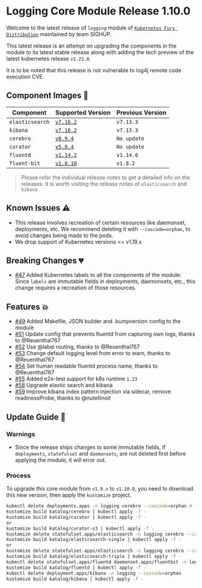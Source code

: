 # Logging Core Module Release 1.10.0

Welcome to the latest release of `logging` module of [`Kubernetes Fury
Distribution`](https://github.com/sighupio/fury-distribution) maintained by team
SIGHUP.

This latest release is an attempt on upgrading the components in the module to
its latest stable release along with adding the tech preview of the latest
kubernetes release `v1.23.0`.

It is to be noted that this release is not vulnerable to log4j remote code execution CVE.

## Component Images 🚢

| Component       | Supported Version                                                                                      | Previous Version |
|-----------------|--------------------------------------------------------------------------------------------------------|------------------|
| `elasticsearch` | [`v7.16.2`](https://www.elastic.co/guide/en/elasticsearch/reference/current/release-notes-7.16.3.html) | `v7.13.3`        |
| `kibana`        | [`v7.16.2`](https://www.elastic.co/guide/en/kibana/current/release-notes-7.16.2.html)                  | `v7.13.3`        |
| `cerebro`       | [`v0.9.4`](https://github.com/lmenezes/cerebro/releases/tag/v0.9.4)                                    | `No update`      |
| `curator`       | [`v5.8.4`](https://github.com/elastic/curator/releases/tag/v5.8.4)                                     | `No update`      |
| `fluentd`       | [`v1.14.2`](https://github.com/fluent/fluentd/releases/tag/v1.14.2)                                    | `v1.14.0`        |
| `fluent-bit`    | [`v1.8.10`](https://fluentbit.io/announcements/v1.8.10/)                                               | `v1.8.2`         |

> Please refer the individual release notes to get a detailed info on the
> releases. It is worth visiting the release notes of `elasticsearch` and `kibana`

## Known Issues ⚠️

- This release involves recreation of certain resources like daemonset, deployments, etc. We recommend deleting it with `--cascade=orphan`, to avoid changes being made to the pods.
- We drop support of Kubernetes versions <= v1.19.x

## Breaking Changes 💔

- [#47](https://github.com/sighupio/fury-kubernetes-logging/pull/47) Added Kubernetes labels to all the components of the module: Since `labels` are immutable fields in deployments, daemonsets, etc., this change requires a recreation of those resources.

## Features 💥

- [#49](https://github.com/sighupio/fury-kubernetes-logging/pull/49) Added Makefile, JSON builder and .bumpversion config to the module
- [#51](https://github.com/sighupio/fury-kubernetes-logging/pull/51) Update config that prevents fluentd from capturing own logs, thanks to @Reuenthal767
- [#52](https://github.com/sighupio/fury-kubernetes-logging/pull/52) Use @label routing, thanks to @Reuenthal767
- [#53](https://github.com/sighupio/fury-kubernetes-logging/pull/53) Change default logging level from error to warn, thanks to @Reuenthal767
- [#54](https://github.com/sighupio/fury-kubernetes-logging/pull/54) Set human readable fluentd process name, thanks to @Reuenthal767
- [#55](https://github.com/sighupio/fury-kubernetes-logging/pull/55) Added e2e-test support for k8s runtime `1.23`
- [#58](https://github.com/sighupio/fury-kubernetes-logging/pull/58) Upgrade elastic search and kibana
- [#59](https://github.com/sighupio/fury-kubernetes-logging/pull/59) Improve kibana index pattern injection via sidecar, remove readinessProbe, thanks to @nutellinoit

## Update Guide 🦮

### Warnings

- Since the release ships changes to some immutable fields, if `deployments`, `statefulset` and `daemonsets`, are not deleted first before applying the module, it will error out.

### Process

To upgrade this core module from `v1.9.x` to `v1.10.0`, you need to download this new version, then apply the `kustomize` project.

```bash
kubectl delete deployments.apps -n logging cerebro --cascade=orphan # This delete deployments, ds, etc. so the newly added labels can be applied
kustomize build katalog/cerebro | kubectl apply -f -
kustomize build katalog/curator | kubectl apply -f -
or
kustomize build katalog/curator-s3 | kubectl apply -f -
kustomize delete statefulset.apps/elasticsearch -n logging cerebro --cascade=orphan
kustomize build katalog/elasticsearch-single | kubectl apply -f -
or
kustomize delete statefulset.apps/elasticsearch -n logging cerebro --cascade=orphan
kustomize build katalog/elasticsearch-triple | kubectl apply -f -
kubectl delete statefulset.apps/fluentd daemonset.apps/fluentbit -n logging --cascade=orphan
kustomize build katalog/fluentd | kubectl apply -f -
kubectl delete deployment.apps/kibana -n logging --cascade=orphan
kustomize build katalog/kibana | kubectl apply -f -
```
